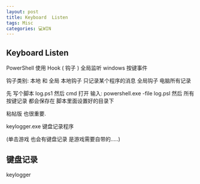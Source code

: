 ```yaml
---
layout: post
title: Keyboard  Listen  
tags: Misc
categories: 💻WIN
---
```


## Keyboard  Listen

PowerShell 使用 Hook ( 钩子 ) 全局监听 windows 按键事件

钩子类别: 本地 和 全局
本地钩子  只记录某个程序的消息
全局钩子 电脑所有记录

先 写个脚本  log.ps1
然后 cmd 打开 输入:
powershell.exe -file log.psl
然后 所有按键记录 都会保存在 脚本里面设置好的目录下



粘帖版  也很重要.



keylogger.exe  键盘记录程序

(单击游戏 也会有键盘记录 是游戏需要自带的.....)


## 键盘记录


keylogger
